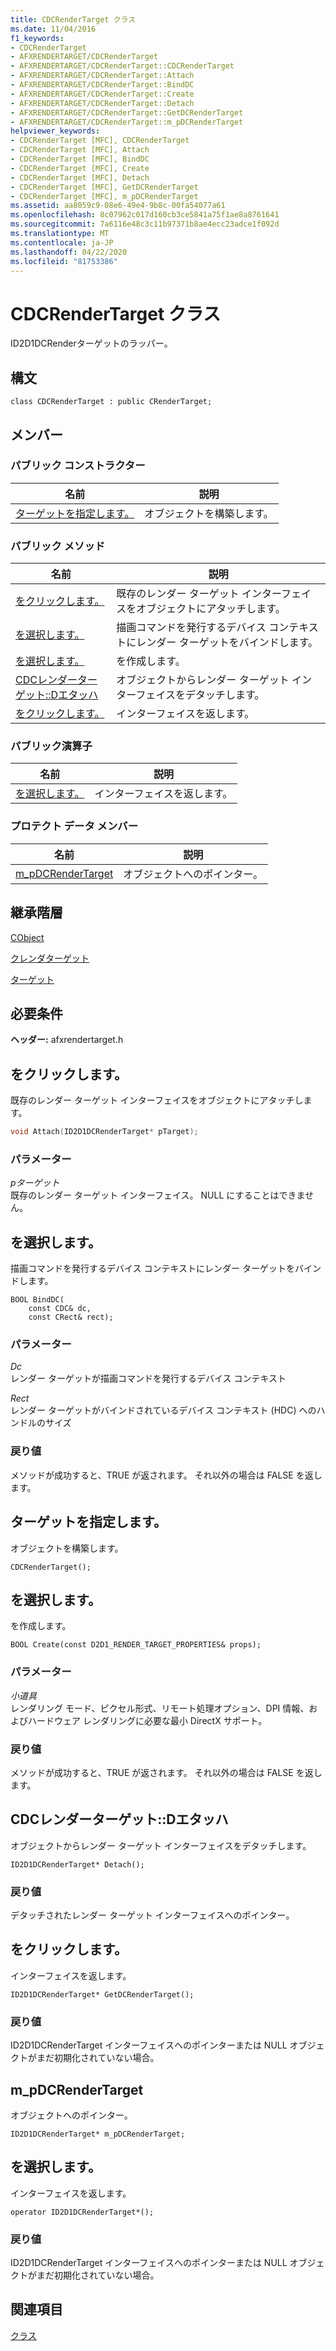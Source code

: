 ```yaml
---
title: CDCRenderTarget クラス
ms.date: 11/04/2016
f1_keywords:
- CDCRenderTarget
- AFXRENDERTARGET/CDCRenderTarget
- AFXRENDERTARGET/CDCRenderTarget::CDCRenderTarget
- AFXRENDERTARGET/CDCRenderTarget::Attach
- AFXRENDERTARGET/CDCRenderTarget::BindDC
- AFXRENDERTARGET/CDCRenderTarget::Create
- AFXRENDERTARGET/CDCRenderTarget::Detach
- AFXRENDERTARGET/CDCRenderTarget::GetDCRenderTarget
- AFXRENDERTARGET/CDCRenderTarget::m_pDCRenderTarget
helpviewer_keywords:
- CDCRenderTarget [MFC], CDCRenderTarget
- CDCRenderTarget [MFC], Attach
- CDCRenderTarget [MFC], BindDC
- CDCRenderTarget [MFC], Create
- CDCRenderTarget [MFC], Detach
- CDCRenderTarget [MFC], GetDCRenderTarget
- CDCRenderTarget [MFC], m_pDCRenderTarget
ms.assetid: aa8059c9-08e6-49e4-9b8c-00fa54077a61
ms.openlocfilehash: 8c07962c017d160cb3ce5841a75f1ae8a8761641
ms.sourcegitcommit: 7a6116e48c3c11b97371b8ae4ecc23adce1f092d
ms.translationtype: MT
ms.contentlocale: ja-JP
ms.lasthandoff: 04/22/2020
ms.locfileid: "81753386"
---
```

# <a name="cdcrendertarget-class"></a>CDCRenderTarget クラス

ID2D1DCRenderターゲットのラッパー。

## <a name="syntax"></a>構文

```
class CDCRenderTarget : public CRenderTarget;
```

## <a name="members"></a>メンバー

### <a name="public-constructors"></a>パブリック コンストラクター

|名前|説明|
|----------|-----------------|
|[ターゲットを指定します。](#cdcrendertarget)|オブジェクトを構築します。|

### <a name="public-methods"></a>パブリック メソッド

|名前|説明|
|----------|-----------------|
|[をクリックします。](#attach)|既存のレンダー ターゲット インターフェイスをオブジェクトにアタッチします。|
|[を選択します。](#binddc)|描画コマンドを発行するデバイス コンテキストにレンダー ターゲットをバインドします。|
|[を選択します。](#create)|を作成します。|
|[CDCレンダーターゲット::Dエタッハ](#detach)|オブジェクトからレンダー ターゲット インターフェイスをデタッチします。|
|[をクリックします。](#getdcrendertarget)|インターフェイスを返します。|

### <a name="public-operators"></a>パブリック演算子

|名前|説明|
|----------|-----------------|
|[を選択します。](#operator_id2d1dcrendertarget_star)|インターフェイスを返します。|

### <a name="protected-data-members"></a>プロテクト データ メンバー

|名前|説明|
|----------|-----------------|
|[m_pDCRenderTarget](#m_pdcrendertarget)|オブジェクトへのポインター。|

## <a name="inheritance-hierarchy"></a>継承階層

[CObject](../../mfc/reference/cobject-class.md)

[クレンダターゲット](../../mfc/reference/crendertarget-class.md)

[ターゲット](../../mfc/reference/cdcrendertarget-class.md)

## <a name="requirements"></a>必要条件

**ヘッダー:** afxrendertarget.h

## <a name="cdcrendertargetattach"></a><a name="attach"></a>をクリックします。

既存のレンダー ターゲット インターフェイスをオブジェクトにアタッチします。

```cpp
void Attach(ID2D1DCRenderTarget* pTarget);
```

### <a name="parameters"></a>パラメーター

*pターゲット*<br/>
既存のレンダー ターゲット インターフェイス。 NULL にすることはできません。

## <a name="cdcrendertargetbinddc"></a><a name="binddc"></a>を選択します。

描画コマンドを発行するデバイス コンテキストにレンダー ターゲットをバインドします。

```
BOOL BindDC(
    const CDC& dc,
    const CRect& rect);
```

### <a name="parameters"></a>パラメーター

*Dc*<br/>
レンダー ターゲットが描画コマンドを発行するデバイス コンテキスト

*Rect*<br/>
レンダー ターゲットがバインドされているデバイス コンテキスト (HDC) へのハンドルのサイズ

### <a name="return-value"></a>戻り値

メソッドが成功すると、TRUE が返されます。 それ以外の場合は FALSE を返します。

## <a name="cdcrendertargetcdcrendertarget"></a><a name="cdcrendertarget"></a>ターゲットを指定します。

オブジェクトを構築します。

```
CDCRenderTarget();
```

## <a name="cdcrendertargetcreate"></a><a name="create"></a>を選択します。

を作成します。

```
BOOL Create(const D2D1_RENDER_TARGET_PROPERTIES& props);
```

### <a name="parameters"></a>パラメーター

*小道具*<br/>
レンダリング モード、ピクセル形式、リモート処理オプション、DPI 情報、およびハードウェア レンダリングに必要な最小 DirectX サポート。

### <a name="return-value"></a>戻り値

メソッドが成功すると、TRUE が返されます。 それ以外の場合は FALSE を返します。

## <a name="cdcrendertargetdetach"></a><a name="detach"></a>CDCレンダーターゲット::Dエタッハ

オブジェクトからレンダー ターゲット インターフェイスをデタッチします。

```
ID2D1DCRenderTarget* Detach();
```

### <a name="return-value"></a>戻り値

デタッチされたレンダー ターゲット インターフェイスへのポインター。

## <a name="cdcrendertargetgetdcrendertarget"></a><a name="getdcrendertarget"></a>をクリックします。

インターフェイスを返します。

```
ID2D1DCRenderTarget* GetDCRenderTarget();
```

### <a name="return-value"></a>戻り値

ID2D1DCRenderTarget インターフェイスへのポインターまたは NULL オブジェクトがまだ初期化されていない場合。

## <a name="cdcrendertargetm_pdcrendertarget"></a><a name="m_pdcrendertarget"></a>m_pDCRenderTarget

オブジェクトへのポインター。

```
ID2D1DCRenderTarget* m_pDCRenderTarget;
```

## <a name="cdcrendertargetoperator-id2d1dcrendertarget"></a><a name="operator_id2d1dcrendertarget_star"></a>を選択します。

インターフェイスを返します。

```
operator ID2D1DCRenderTarget*();
```

### <a name="return-value"></a>戻り値

ID2D1DCRenderTarget インターフェイスへのポインターまたは NULL オブジェクトがまだ初期化されていない場合。

## <a name="see-also"></a>関連項目

[クラス](../../mfc/reference/mfc-classes.md)

